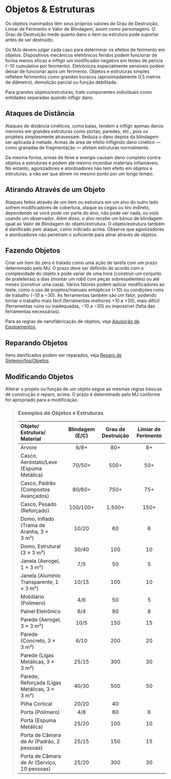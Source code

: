 # Objetos & Estruturas

Os objetos inanimados têm seus próprios valores de Grau de Destruição, Limiar de Ferimento e Valor de Blindagem, assim como personagens. O Grau de Destruição mede quanto dano o item ou estrutura pode suportar antes de ser destruído.

Os MJs devem julgar cada caso para determinar os efeitos de ferimento em objetos. Dispositivos mecânicos eletrônicos feridos podem funcionar de forma menos eficaz e infligir um modificador negativo em testes de perícia (−10 cumulativo por ferimento). Eletrônicos especialmente sensíveis podem deixar de funcionar após um ferimento. Objetos e estruturas simples refletem ferimentos como grandes buracos (aproximadamente 0,5 metros de diâmetro), demolição parcial ou função debilitada.

Para grandes objetos/estruturas, trate componentes individuais como entidades separadas quando infligir dano.

## Ataques de Distância

Ataques de distância cinéticos, como balas, tendem a infligir apenas danos menores em grandes estruturas como portas, paredes, etc., pois os projéteis simplesmente atravessam. Reduza o dano depois da blindagem ser aplicada à metade. Armas de área de efeito infligindo dano cinético — como granadas de fragmentação — afetam estruturas normalmente.

Da mesma forma, armas de feixe e energia causam dano completo contra objetos e estruturas e podem até mesmo incendiar materiais inflamáveis. No entanto, agonizadores e atordoadores não tem efeito em objetos e estruturas, a não ser que atirem no mesmo ponto por um longo tempo.

## Atirando Através de um Objeto

Ataques feitos através de um item ou estrutura em um alvo do outro lado sofrem modificadores de cobertura, ataque às cegas ou tiro indireto, dependendo se você pode ver parte do alvo, não pode ver nada, ou está usando um observador. Além disso, o alvo recebe um bônus de blindagem igual ao Valor de Blindagem do objeto/estrutura. O objeto/estrutura também é danificado pelo ataque, como indicado acima. Observe que agonizadores e atordoadores não penetram o suficiente para atirar através de objetos.

## Fazendo Objetos

Criar um item do zero é tratado como uma ação de tarefa com um prazo determinado pelo MJ. O prazo deve ser definido de acordo com a complexidade do objeto e pode variar de uma hora (construir um conjunto de prateleiras) a dias (montar um robô com peças sobresselentes) ou até meses (construir uma casa). Vários fatores podem aplicar modificadores ao teste, como o uso de projetos/manuais entópticos (+10) ou condições ruins de trabalho (−10 a −30). As ferramentas também são um fator, podendo tornar o trabalho mais fácil (ferramentas melhores +10 a +30), mais difícil (ferramentas ruins ou inadequadas, −10 a −30) ou impossível (falta das ferramentas necessárias).

Para as regras de nanofabricação de objetos, veja [Aquisição de Equipamentos](../16/02-acquiring-gear.md).

## Reparando Objetos

Itens danificados podem ser reparados, veja [Reparo de Sintemorfos/Objetos](17-healing-and-repair.md#reparo-de-sintemorfosobjetos).

## Modificando Objetos

Alterar o projeto ou função de um objeto segue as mesmas regras básicas de construção e reparo, acima. O prazo é determinado pelo MJ conforme for apropriado para a modificação.

<blockquote class="table">

### Exemplos de Objetos e Estruturas

<!--sort-->

| Objeto/<wbr>Estrutura/<wbr>Material | Blindagem (E/C) | Grau de Destruição | Limiar de Ferimento |
|:------------------------------------------------------------------------------------- |:---------------:|:------------------:|:-------------------:|
| Árvore                                                                                |      6/8+       |        80+         |         8+          |
| Casco, Aeróstato/<wbr>Leve (Espuma Metálica)                 |     70/50+      |        500+        |         50+         |
| <!--sort-union-->Casco, Padrão (Compostos Avançados)                        |     80/60+      |        750+        |         75+         |
| <!--sort-union-->Casco, Pesado (Reforçado)                                  |    100/100+     |       1.500+       |        150+         |
| Domo, Inflado (Trama de Aranha, 3 × 3&nbsp;m²)                                        |      10/20      |         60         |          6          |
| <!--sort-union-->Domo, Estrutural (3 × 3&nbsp;m²)                           |      30/40      |        100         |         10          |
| Janela (Aerogel, 1 × 3&nbsp;m²)                                                       |       7/5       |         50         |          5          |
| <!--sort-union-->Janela (Alumínio Transparente, 1 × 3&nbsp;m²)              |      10/15      |        100         |         10          |
| Mobiliário (Polímero)                                                                 |       4/6       |         50         |          5          |
| Painel Eletrônico                                                                     |       6/4       |         80         |          8          |
| Parede (Aerogel, 3 × 3&nbsp;m²)                                                       |      10/5       |        150         |         15          |
| <!--sort-union-->Parede (Concreto, 3 × 3&nbsp;m²)                           |      6/10       |        200         |         20          |
| <!--sort-union-->Parede (Ligas Metálicas, 3 × 3&nbsp;m²)                    |      25/15      |        300         |         30          |
| <!--sort-union-->Parede, Reforçada (Ligas Metálicas, 3 × 3&nbsp;m²)         |      40/30      |        500         |         50          |
| Pilha Cortical                                                                        |      20/20      |         40         |                     |
| Porta (Polímero)                                                                      |       4/8       |         60         |          6          |
| <!--sort-union-->Porta (Espuma Metálica)                                    |      25/20      |        100         |         10          |
| Porta de Câmara de Ar (Padrão, 2 pessoas)                                             |      25/15      |        150         |         15          |
| <!--sort-union-->Porta de Câmara de Ar (Serviço, 10 pessoas)                |      25/20      |        300         |         30          |

</blockquote>
